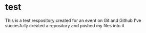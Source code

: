 # test
This is a test respository created for an event on Git and Github
I've succesfully created a repository and pushed my files into it
